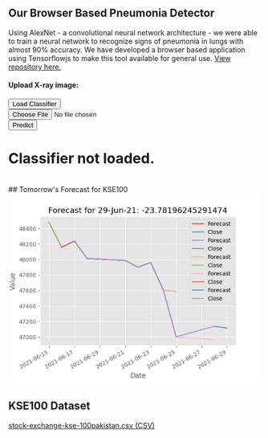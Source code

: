 ## Our Browser Based Pneumonia Detector
Using AlexNet - a convolutional neural network architecture - we were able to train a neural network to recognize signs of pneumonia in lungs with almost 90% accuracy. We have developed a browser based application using Tensorflowjs to make this tool available for general use. <a href="https://github.com/opendataontheweb/PneumoniaClassifier">View repository here.</a>

#### Upload X-ray image:

<script src="https://cdn.jsdelivr.net/npm/@tensorflow/tfjs@2.0.0/dist/tf.min.js"></script>
<script src="static/classifier.js"></script>
<input type="button" value="Load Classifier" onclick="load();"><br>
<input type="file" id="img" accept="image/*" onchange="LoadFile(event);"><br>
<input type="button" onclick="predict(model);" value="Predict"><br>
<h1 id="result">Classifier not loaded.</h1>
<br>
## Tomorrow's Forecast for KSE100
<img src="/images/pred.png" />

## KSE100 Dataset
<a href="/stock-exchange-kse-100pakistan.csv">stock-exchange-kse-100pakistan.csv (CSV)</a>
